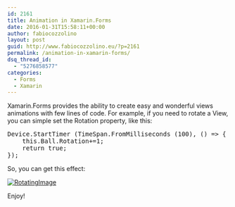 ```yaml
---
id: 2161
title: Animation in Xamarin.Forms
date: 2016-01-31T15:58:11+00:00
author: fabiocozzolino
layout: post
guid: http://www.fabiocozzolino.eu/?p=2161
permalink: /animation-in-xamarin-forms/
dsq_thread_id:
  - "5276858577"
categories:
  - Forms
  - Xamarin
---
```

Xamarin.Forms provides the ability to create easy and wonderful views animations with few lines of code. For example, if you need to rotate a View, you can simple set the Rotation property, like this:

<pre class="brush: csharp; title: ; notranslate" title="">Device.StartTimer (TimeSpan.FromMilliseconds (100), () =&gt; {
    this.Ball.Rotation+=1;
    return true;
});
</pre>

So, you can get this effect:

<a href="https://i2.wp.com/www.fabiocozzolino.eu/wp-content/uploads/2016/01/RotatingImage.gif" rel="attachment wp-att-2171"><img class="alignnone wp-image-2171" src="https://i2.wp.com/www.fabiocozzolino.eu/wp-content/uploads/2016/01/RotatingImage.gif?resize=366%2C664" alt="RotatingImage" data-recalc-dims="1" /></a>

Enjoy!